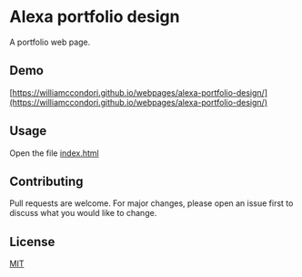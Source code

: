 # Alexa portfolio design

A portfolio web page.

## Demo

[https://williamccondori.github.io/webpages/alexa-portfolio-design/](https://williamccondori.github.io/webpages/alexa-portfolio-design/)

## Usage

Open the file [index.html](index.html)

## Contributing

Pull requests are welcome. For major changes, please open an issue first to discuss what you would like to change.

## License

[MIT](LICENSE)
